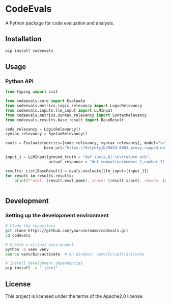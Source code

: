 # CodeEvals

A Python package for code evaluation and analysis.

## Installation

```bash
pip install codeevals
```

## Usage

### Python API

```python
from typing import List

from codeevals.core import Evaluate
from codeevals.metrics.logic_relevancy import LogicRelevancy
from codeevals.inputs.llm_input import LLMInput
from codeevals.metrics.syntax_relevancy import SyntaxRelevancy
from codeevals.results.base_result import BaseResult

code_relevancy = LogicRelevancy()
syntax_relevancy = SyntaxRelevancy()

evals = Evaluate(metrics=[code_relevancy, syntax_relevancy], model="self-hosted/meta-llama/Meta-Llama-3.1-8B-Instruct",
                 base_url="https://9styblyjb29d54-8003.proxy.runpod.net/v1")

input_1 = LLMInput(ground_truth = "def sum(a,b):\n\treturn a+b",
                   actual_response = "def summation(number_1,number_2):\n\tif number_1 is not 0 and number_2 is not 0:\n\t\treturn number_1+number_2")

results: List[BaseResult] = evals.evaluate(llm_input=[input_1])
for result in results.results:
    print(f"eval: {result.eval_name}, score: {result.score}, reason: {result.reason}")



```

## Development

### Setting up the development environment

```bash
# Clone the repository
git clone https://github.com/yourusername/codevals.git
cd codevals

# Create a virtual environment
python -m venv venv
source venv/bin/activate  # On Windows: venv\Scripts\activate

# Install development dependencies
pip install -e ".[dev]"
```

## License

This project is licensed under the terms of the Apache2.0 license.